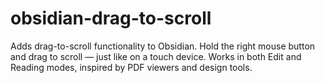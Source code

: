# obsidian-drag-to-scroll
Adds drag-to-scroll functionality to Obsidian. Hold the right mouse button and drag to scroll — just like on a touch device. Works in both Edit and Reading modes, inspired by PDF viewers and design tools.
